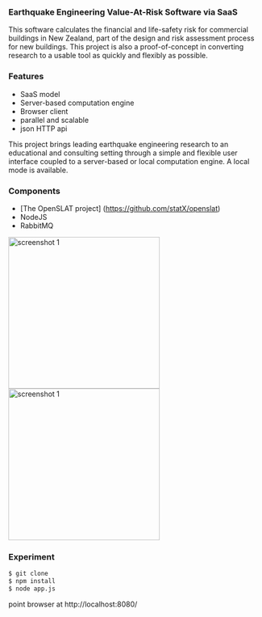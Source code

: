 ### Earthquake Engineering Value-At-Risk Software via SaaS

This software calculates the financial and life-safety risk for commercial buildings in New Zealand, part of the design and risk assessment process for new buildings. This project is also a proof-of-concept in converting research to a usable tool as quickly and flexibly as possible.

### Features
* SaaS model 
* Server-based computation engine
* Browser client
* parallel and scalable
* json HTTP api

This project brings leading earthquake engineering research to an educational and consulting setting through a simple and flexible user interface coupled to a server-based or local computation engine. A local mode is available.
 
### Components 
* [The OpenSLAT project] (https://github.com/statX/openslat)
* NodeJS
* RabbitMQ

<div><img title="screenshot 1" src="https://dl.dropboxusercontent.com/u/128539/openslat_github_1.png" align=center height = 300 /></div>
<div><img title="screenshot 1" src="https://dl.dropboxusercontent.com/u/128539/openslat_github_2.png" align=center height = 300 /></div>

### Experiment

```sh
$ git clone
$ npm install
$ node app.js
```

point browser at http://localhost:8080/

